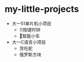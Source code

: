 # my-little-projects

- 大一51单片机小项目
  - :alarm_clock:按键时钟
  - :car:智能小车
- 大一C语言小项目
  - 贪吃蛇
  - 俄罗斯方块
